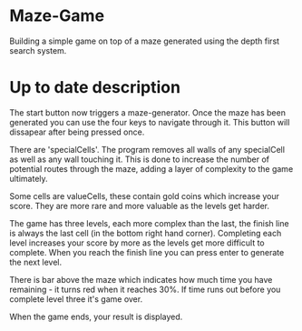 # Maze-Game

Building a simple game on top of a maze generated using the depth first search system.

# Up to date description

The start button now triggers a maze-generator. Once the maze has been generated you can use the four keys to navigate through it.
This button will dissapear after being pressed once.

There are 'specialCells'. The program removes all walls of any specialCell as well as any wall touching it.
This is done to increase the number of potential routes through the maze, adding a layer of complexity to the game ultimately.

Some cells are valueCells, these contain gold coins which increase your score. They are more rare and more valuable as the levels get harder. 

The game has three levels, each more complex than the last, the finish line is always the last cell (in the bottom right hand corner).
Completing each level increases your score by more as the levels get more difficult to complete.
When you reach the finish line you can press enter to generate the next level.

There is bar above the maze which indicates how much time you have remaining - it turns red when it reaches 30%.
If time runs out before you complete level three it's game over. 

When the game ends, your result is displayed.